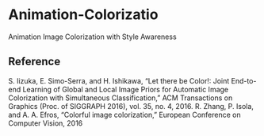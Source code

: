 # Animation-Colorizatio


Animation Image Colorization with Style Awareness


## Reference


S. Iizuka, E. Simo-Serra, and H. Ishikawa, “Let there be Color!: Joint End-to-end Learning of Global and Local Image Priors for Automatic Image Colorization with Simultaneous Classification,” ACM Transactions on Graphics (Proc. of SIGGRAPH 2016), vol. 35, no. 4, 2016.
R. Zhang, P. Isola, and A. A. Efros, “Colorful image colorization,” European Conference on Computer Vision, 2016
